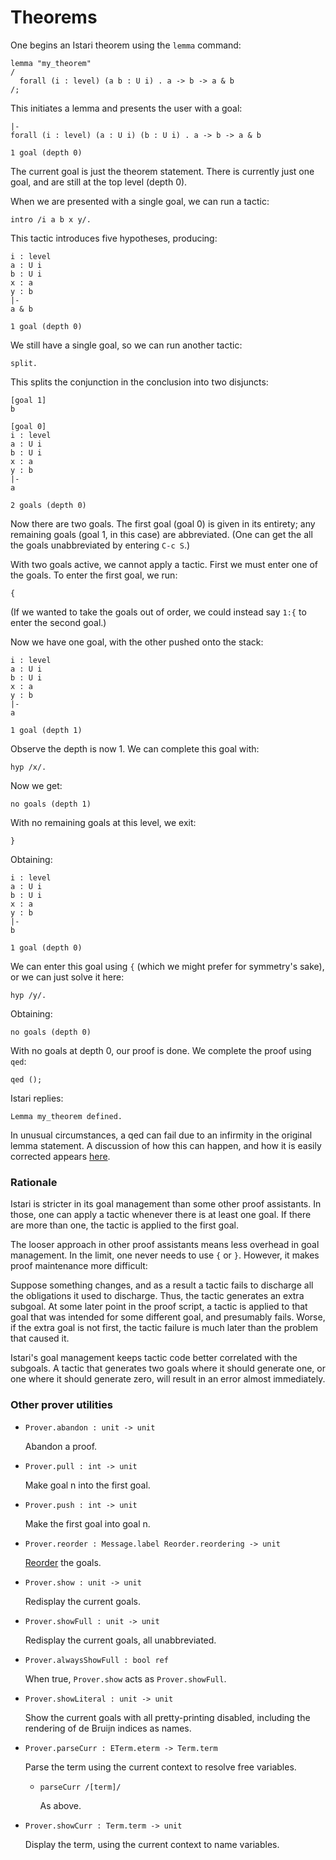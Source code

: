 # Theorems

One begins an Istari theorem using the `lemma` command:

    lemma "my_theorem"
    /
      forall (i : level) (a b : U i) . a -> b -> a & b
    /;

This initiates a lemma and presents the user with a goal:

    |-
    forall (i : level) (a : U i) (b : U i) . a -> b -> a & b

    1 goal (depth 0)

The current goal is just the theorem statement.  There is currently
just one goal, and are still at the top level (depth 0).

When we are presented with a single goal, we can run a tactic:

    intro /i a b x y/.

This tactic introduces five hypotheses, producing:

    i : level
    a : U i
    b : U i
    x : a
    y : b
    |-
    a & b

    1 goal (depth 0)

We still have a single goal, so we can run another tactic:

    split.

This splits the conjunction in the conclusion into two disjuncts:

    [goal 1]
    b
    
    [goal 0]
    i : level
    a : U i
    b : U i
    x : a
    y : b
    |-
    a

    2 goals (depth 0)

Now there are two goals.  The first goal (goal 0) is given in its
entirety; any remaining goals (goal 1, in this case) are abbreviated.
(One can get the all the goals unabbreviated by entering `C-c S`.)

With two goals active, we cannot apply a tactic.  First we must enter
one of the goals.  To enter the first goal, we run:

    {

(If we wanted to take the goals out of order, we could instead say
`1:{` to enter the second goal.)

Now we have one goal, with the other pushed onto the stack:

    i : level
    a : U i
    b : U i
    x : a
    y : b
    |-
    a

    1 goal (depth 1)

Observe the depth is now 1.  We can complete this goal with:

    hyp /x/.

Now we get:

    no goals (depth 1)

With no remaining goals at this level, we exit:

    }

Obtaining:

    i : level
    a : U i
    b : U i
    x : a
    y : b
    |-
    b

    1 goal (depth 0)

We can enter this goal using `{` (which we might prefer for symmetry's
sake), or we can just solve it here:

    hyp /y/.

Obtaining:

    no goals (depth 0)

With no goals at depth 0, our proof is done.  We complete the proof
using `qed`:

    qed ();

Istari replies:

    Lemma my_theorem defined.

In unusual circumstances, a qed can fail due to an infirmity in the
original lemma statement.  A discussion of how this can happen, and
how it is easily corrected appears [here](theorem-infirmity.html).



### Rationale

Istari is stricter in its goal management than some other proof
assistants.  In those, one can apply a tactic whenever there is at
least one goal.  If there are more than one, the tactic is applied to
the first goal.

The looser approach in other proof assistants means less overhead in
goal management.  In the limit, one never needs to use `{` or `}`.
However, it makes proof maintenance more difficult:

Suppose something changes, and as a result a tactic fails to discharge
all the obligations it used to discharge.  Thus, the tactic generates
an extra subgoal.  At some later point in the proof script, a tactic
is applied to that goal that was intended for some different goal, and
presumably fails.  Worse, if the extra goal is not first, the tactic
failure is much later than the problem that caused it.

Istari's goal management keeps tactic code better correlated with the
subgoals.  A tactic that generates two goals where it should generate
one, or one where it should generate zero, will result in an
error almost immediately.



### Other prover utilities

- `Prover.abandon : unit -> unit`

  Abandon a proof.

- `Prover.pull : int -> unit`

  Make goal n into the first goal.

- `Prover.push : int -> unit`

  Make the first goal into goal n.

- `Prover.reorder : Message.label Reorder.reordering -> unit`

  [Reorder](reordering.html) the goals.

- `Prover.show : unit -> unit`

  Redisplay the current goals.

- `Prover.showFull : unit -> unit`

  Redisplay the current goals, all unabbreviated.

- `Prover.alwaysShowFull : bool ref`

  When true, `Prover.show` acts as `Prover.showFull`.

- `Prover.showLiteral : unit -> unit`

  Show the current goals with all pretty-printing disabled, including
  the rendering of de Bruijn indices as names.

- `Prover.parseCurr : ETerm.eterm -> Term.term`

  Parse the term using the current context to resolve free variables.

  + `parseCurr /[term]/`

    As above.

- `Prover.showCurr : Term.term -> unit`

  Display the term, using the current context to name variables.

